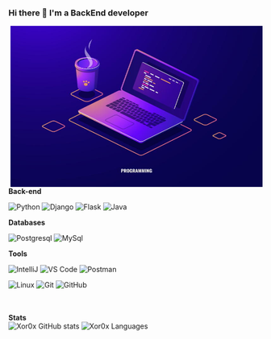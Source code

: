 ### Hi there 👋 I'm a BackEnd developer

<img align="right" alt="GIF" src="https://github.com/xor0x/xor0x/blob/main/benefits-of-computer-programming.jpg?raw=true" width="500" height="320" />

**Back-end**

![Python](https://img.shields.io/badge/-Python-black?style=flat-square&logo=Python)
![Django](https://img.shields.io/badge/-Django-0aad48?style=flat-square&logo=Django)
![Flask](https://img.shields.io/badge/-Flask-%232c3e50?style=flat-square&logo=Flask)
![Java](https://img.shields.io/badge/-Java-orange?style=flat-square&logo=Java)

**Databases**

![Postgresql](https://img.shields.io/badge/-Postgresql-%232c3e50?style=flat-square&logo=Postgresql)
![MySql](https://img.shields.io/badge/-MySql-D1CDCB?style=flat-square&logo=MySql)

**Tools**

![IntelliJ](https://img.shields.io/badge/-IntelliJ%20IDEA-ffce5a?style=flat-square&logo=jetbrains)
![VS Code](https://img.shields.io/badge/-VS%20Code-blue?style=flat-square&logo=visualstudiocode)
![Postman](https://img.shields.io/badge/Postman-FCA121?style=flat-square&logo=postman)

![Linux](https://img.shields.io/badge/Linux-black?style=flat-square&logo=linux)
![Git](https://img.shields.io/badge/-Git-black?style=flat-square&logo=git)
![GitHub](https://img.shields.io/badge/-GitHub-181717?style=flat-square&logo=github)



<br><br>
**Stats**
<br>
![Xor0x GitHub stats](https://github-readme-stats.vercel.app/api?username=Xor0x&show_icons=true&theme=radical)
![Xor0x Languages](https://github-readme-stats.vercel.app/api/top-langs/?username=Xor0x&layout=compact&count_private=true&theme=gruvbox)




<!--
**xor0x/xor0x** is a ✨ _special_ ✨ repository because its `README.md` (this file) appears on your GitHub profile.

Here are some ideas to get you started:

- 🔭 I’m currently working on ...
- 🌱 I’m currently learning ...
- 👯 I’m looking to collaborate on ...
- 🤔 I’m looking for help with ...
- 💬 Ask me about ...
- 📫 How to reach me: ...
- 😄 Pronouns: ...
- ⚡ Fun fact: ...
-->

